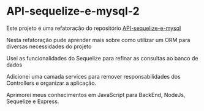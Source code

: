 ﻿# API-sequelize-e-mysql-2
 
 Este projeto é uma refatoração do repositório [API-sequelize-e-mysql](https://github.com/Velofuri/API-sequelize-e-mysql)
 
 Nesta refatoração pude aprender mais sobre como utilizar um ORM para diversas necessidades do projeto
 
 Usei as funcionalidades do Sequelize para refinar as consultas ao banco de dados
 
 Adicionei uma camada services para remover responsabilidades dos Controllers e organizar a aplicação.
 
 Aprimorei meus conhecimentos em JavaScript para BackEnd, NodeJs, Sequelize e Express.
